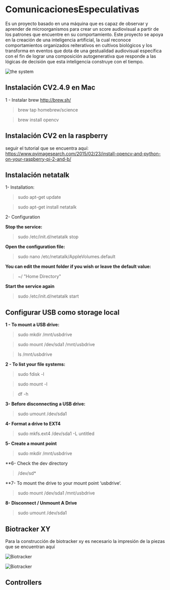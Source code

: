 # ComunicacionesEspeculativas
Es un proyecto basado en una máquina que es capaz de observar y aprender de
microorganismos para crear un score audiovisual a partir de los patrones que encuentre en su comportamiento. Este proyecto se apoya en la creación de una inteligencia artificial, la cual reconoce comportamientos organizados reiterativos en cultivos biológicos y los transforma en eventos que dota de una gestualidad audiovisual específica con el fin de lograr una composición autogenerativa que responde a las lógicas de decisión que esta inteligencia construye con el tiempo. 

![the system](https://github.com/interspecifics/ComunicacionesEspeculativas/blob/master/ComunicacionEspeculativa.jpg?raw=true)

## Instalación CV2.4.9 en Mac
1 - Instalar brew http://brew.sh/

>brew tap homebrew/science

>brew install opencv

## Instalación CV2 en la raspberry

seguir el tutorial que se encuentra aquí:
https://www.pyimagesearch.com/2015/02/23/install-opencv-and-python-on-your-raspberry-pi-2-and-b/

## Instalación netatalk

1- Installation:

>sudo apt-get update

>sudo apt-get install netatalk

2- Configuration

**Stop the service:**

>sudo /etc/init.d/netatalk stop

**Open the configuration file:**

>sudo nano /etc/netatalk/AppleVolumes.default

**You can edit the mount folder if you wish or leave the default value:**

>~/ "Home Directory"

**Start the service again**

>sudo /etc/init.d/netatalk start

## Configurar USB como storage local

**1 - To mount a USB drive:**

>sudo mkdir /mnt/usbdrive

>sudo mount /dev/sda1 /mnt/usbdrive

>ls /mnt/usbdrive

**2 - To list your file systems:**

>sudo fdisk -l

>sudo mount -l

>df -h

**3- Before disconnecting a USB drive:**

>sudo umount /dev/sda1

**4- Format a drive to EXT4**

>sudo mkfs.ext4 /dev/sda1 -L untitled

**5- Create a mount point**

>sudo mkdir /mnt/usbdrive

**6- Check the dev directory

>/dev/sd*

**7- To mount the drive to your mount point ‘usbdrive‘.

>sudo mount /dev/sda1 /mnt/usbdrive

**8- Disconnect / Unmount A Drive**

>sudo umount /dev/sda1

## Biotracker XY

Para la construcción de biotracker xy es necesario la impresión de la piezas que se encuentran aquí 

![Biotracker](http://interspecifics.cc/comunicacionesespeculativas/wp-content/uploads/2018/05/IMG_2033.jpg?raw=true)

![Biotracker](http://interspecifics.cc/comunicacionesespeculativas/wp-content/uploads/2018/05/IMG_2030.jpg?raw=true)


## Controllers 


